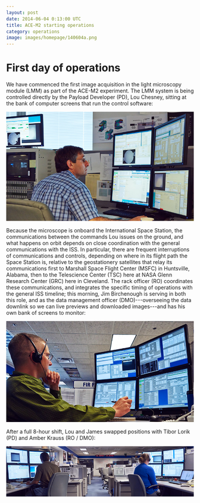 ```yaml
---
layout: post
date: 2014-06-04 0:13:00 UTC
title: ACE-M2 starting operations
category: operations
image: images/homepage/140604a.png
---
```


# First day of operations

We have commenced the first image acquisition in the light microscopy module (LMM) as part of the ACE-M2 experiment. The LMM system is being controlled directly by the Payload Developer (PD), Lou Chesney, sitting at the bank of computer screens that run the control software:

![Lou Chesney](/images/2014_06_04_first_day/140604_ace_tsc_chestney_lou_web.jpg)

Because the microscope is onboard the International Space Station, the communications between the commands Lou issues on the ground, and what happens on orbit depends on close coordination with the general communications with the ISS. In particular, there are frequent interruptions of communications and controls, depending on where in its flight path the Space Station is, relative to the geostationery satellites that relay its communications first to Marshall Space Flight Center (MSFC) in Huntsville, Alabama, then to the Telescience Center (TSC) here at NASA Glenn Research Center (GRC) here in Cleveland. The rack officer (RO) coordinates these communications, and integrates the specific timing of operations with the general ISS timeline; this morning, Jim Birchenough is serving in both this role, and as the data management officer (DMO)---overseeing the data downlink so we can live previews and downloaded images---and has his own bank of screens to monitor:

![James Birchenough](/images/2014_06_04_first_day/140604_ace_tsc_birchenough_james_web.jpg)

After a full 8-hour shift, Lou and James swapped positions with Tibor Lorik (PD) and Amber Krauss (RO / DMO):

![Tibor Lorik and Amber Krauss](/images/2014_06_04_first_day/140604_ace_tsc_tibor_amber_web.jpg)


